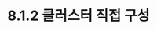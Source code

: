 ---
title: "8.1.2 클러스터 직접 구성"
excerpt: ""
permalink: /docs/ko/8.1.2/
redirect_from:
  - /theme-setup/
toc: true
toc_sticky: true
---